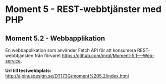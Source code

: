 # Moment 5 - REST-webbtjänster med PHP
## Moment 5.2 - Webbapplikation

En webbapplikation som använder Fetch API för att konsumera REST-webbtjänsten från förvaret https://github.com/mrql/Moment-5.1---Web-service.

**Url till testwebbplats:** http://alpinusdesign.se/DT173G/moment%205.2/index.html
